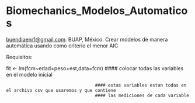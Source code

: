 # Biomechanics_Modelos_Automaticos
buendiaenr1@gmail.com. BUAP, México. Crear modelos de manera automática usando como criterio el menor AIC


Requisitos:

fit <- lm(fcm~edad+peso+est,data=fcm)  #### colocar todas las variables en el modelo inicial

                                      #### estas variables estan todas en el archivo csv que usaremos y que contiene
                                      #### las mediciones de cada variable


